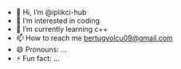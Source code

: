 - 👋 Hi, I’m @iplikci-hub
- 👀 I’m interested in coding
- 🌱 I’m currently learning c++
- 📫 How to reach me bertugyolcu09@gmail.com
- 😄 Pronouns: ...
- ⚡ Fun fact: ...
